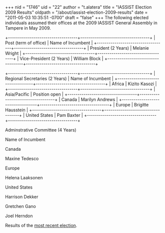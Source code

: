 +++
nid = "1746"
uid = "22"
author = "t.alatera"
title = "IASSIST Election 2009 Results"
oldpath = "/about/iassist-election-2009-results"
date = "2011-05-03 10:35:51 -0700"
draft = "false"
+++
The following elected individuals assumed their offices at the 2009
IASSIST General Assembly in Tampere in May 2009.

+-----------------------------------+-----------------------------------+
| Post (term of office)             | Name of Incumbent                 |
+-----------------------------------+-----------------------------------+
| President (2 Years)               | Melanie Wright                    |
+-----------------------------------+-----------------------------------+
| Vice-President (2 Years)          | William Block                     |
+-----------------------------------+-----------------------------------+

+-----------------------------------+-----------------------------------+
| Regional Secretaries (2 Years)    | Name of Incumbent                 |
+-----------------------------------+-----------------------------------+
| Africa                            | Kizito Kasozi                     |
+-----------------------------------+-----------------------------------+
| Asia/Pacific                      | Position open                     |
+-----------------------------------+-----------------------------------+
| Canada                            | Marilyn Andrews                   |
+-----------------------------------+-----------------------------------+
| Europe                            | Brigitte Hausstein                |
+-----------------------------------+-----------------------------------+
| United States                     | Pam Baxter                        |
+-----------------------------------+-----------------------------------+

Adminstrative Committee (4 Years)

Name of Incumbent

Canada

Maxine Tedesco

Europe

Helena Laaksonen

United States

Harrison Dekker

Gretchen Gano

Joel Herndon

Results of the [most recent
election](http://www.iassistdata.org/about/membership/elections/index.html).
